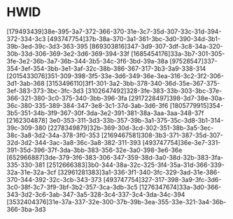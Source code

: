 # HWID
[179493439]38e-395-3a7-372-366-370-31e-3c7-35d-307-33c-31d-394-372-334-3c3
[493747754]37b-38a-370-3a1-361-3bc-3d0-390-34d-3b1-39b-3ed-39c-3d3-363-395
[869303816]347-3d9-307-3df-3c8-34a-320-30b-33d-306-369-3e2-3d6-369-394-33f
[1685454176]33a-3b7-301-305-3fe-3e2-36b-3a7-36b-344-3b5-34c-3f6-3bd-39a-38a
[97528547]337-354-3ef-354-3bb-3e1-3af-32c-38b-386-367-317-3b3-3a9-338-314
[2015433076]351-309-398-3f5-33e-3d6-349-36e-3ea-316-3c2-3f2-306-3d1-3ab-368
[3153496110]3f1-301-3a2-3bb-378-340-36d-35e-367-375-3ef-383-373-3bc-3fc-3d3
[3102647492]328-3fe-383-33b-303-3bc-37e-366-321-380-3c0-375-340-3bb-396-3fa
[2917228497]398-3d7-38e-30a-36c-380-335-389-384-347-3e8-3c1-37d-3ab-3d6-3f6
[1805779915]354-3b5-351-34b-3f9-367-30f-3da-3e2-391-381-38a-3aa-3aa-348-37f
[2162304878] 3e0-353-311-3d3-33b-357-39b-3a1-375-35c-3d8-3b1-314-39c-309-380
[2278349879]32b-369-30d-3cd-302-351-38b-3a5-3ec-38c-3a8-3d2-34a-378-3f0-353
[2169467581]308-3b3-371-387-35d-307-32d-3d2-344-3ac-3a8-36c-3a8-382-311-393
[493747754]36e-3e7-331-391-35d-396-37f-3da-3bb-383-356-32e-3a0-398-3e6-36e
[652966887]3de-379-3f6-383-306-347-359-38d-3a0-38d-32b-383-3fa-335-330-381
[2512666383]3b0-344-38a-32c-325-3f4-35a-31d-366-339-32a-31e-32a-3cf
[32961281383]3a1-336-3f1-340-3fc-329-3ad-31e-386-370-344-392-32c-3cb-343-373
[493747754]327-317-398-3a9-3fc-3d6-3c0-38f-3c7-3f9-3bf-3b2-357-3ca-3db-3c5
[1276347674]33a-3d0-366-343-3d2-3c6-3ab-347-3a5-328-3c4-337-3c4-3da-34c-394
[3532404376]31e-37a-337-32e-300-37b-39b-3ea-355-33e-321-3a4-36b-366-3ba-3d3
